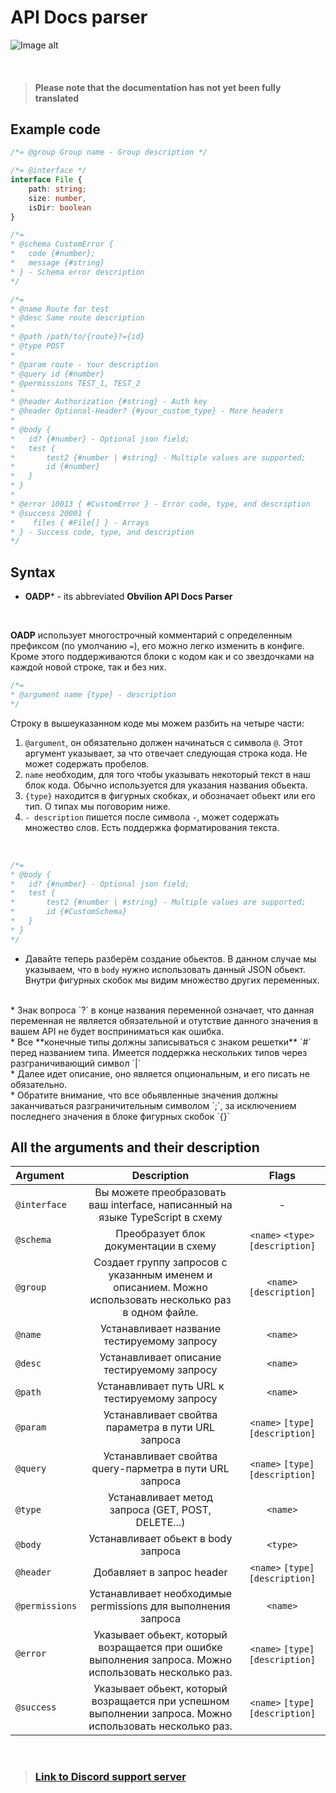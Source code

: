 # API Docs parser

![Image alt](https://media.discordapp.net/attachments/548971947405475851/872160073454063636/unknown.png)

<br/>

> #### Please note that the documentation has not yet been fully translated

## Example code
```ts
/*= @group Group name - Group description */

/*= @interface */
interface File {
    path: string;
    size: number,
    isDir: boolean
}

/*=
* @schema CustomError {
*   code {#number};
*   message {#string}
* } - Schema error description
*/

/*=
* @name Route for test
* @desc Same route description
*
* @path /path/to/{route}?={id}
* @type POST
*
* @param route - Your description
* @query id {#number}
* @permissions TEST_1, TEST_2
*
* @header Authorization {#string} - Auth key
* @header Optional-Header? {#your_custom_type} - More headers
*
* @body {
*   id? {#number} - Optional json field;
*   test {
*       test2 {#number | #string} - Multiple values are supported;
*       id {#number}
*   }
* }
*
* @error 10013 { #CustomError } - Error code, type, and description
* @success 20001 {
*    files { #File[] } - Arrays
* } - Success code, type, and description
*/
```

## Syntax
- **OADP*** - its abbreviated **Obvilion API Docs Parser**
<br/>

**OADP** использует многострочный комментарий с определенным префиксом (по умолчанию `=`), его можно легко изменить в конфиге.
Кроме этого поддерживаются блоки с кодом как и со звездочками на каждой новой строке, так и без них.
```ts
/*= 
* @argument name {type} - description
*/
```
Строку в вышеуказанном коде мы можем разбить на четыре части:
1) `@argument`, он обязательно должен начинаться с символа `@`. Этот аргумент указывает, за что отвечает следующая строка кода. Не может содержать пробелов.
2) `name` необходим, для того чтобы указывать некоторый текст в наш блок кода. Обычно используется для указания названия обьекта.
3) `{type}` находится в фигурных скобках, и обозначает обьект или его тип. О типах мы поговорим ниже.
4) `- description` пишется после символа `-`, может содержать множество слов. Есть поддержка форматирования текста.
<br/>

```ts
/*= 
* @body {
*   id? {#number} - Optional json field;
*   test {
*       test2 {#number | #string} - Multiple values are supported;
*       id {#CustomSchema}
*   }
* }
*/
```
* Давайте теперь разберём создание обьектов. В данном случае мы указываем, что в `body` нужно использовать данный JSON обьект.
Внутри фигурных скобок мы видим множество других переменных. 
<br/>
* Знак вопроса `?` в конце названия переменной означает, что данная переменная не является обязательной и отутствие данного значения в вашем API не будет восприниматься как ошибка.
<br/>
* Все **конечные типы должны записываться с знаком решетки** `#` перед названием типа. Имеется поддержка нескольких типов через разграничивающий символ `|`
<br/>
* Далее идет описание, оно является опциональным, и его писать не обязательно.
<br/>
* Обратите внимание, что все обьявленные значения должны заканчиваться разграничительным символом `;`, за исключением последнего значения в блоке фигурных скобок `{}`

## All the arguments and their description
| Argument | Description | Flags |
| :------- | :---------: | :---: |
| `@interface` | Вы можете преобразовать ваш interface, написанный на языке TypeScript в схему | - |
| `@schema` | Преобразует блок документации в схему                                    | `<name>` `<type>` `[description]` |
| `@group` | Создает группу запросов с указанным именем и описанием. Можно использовать несколько раз в одном файле. | `<name>` `[description]` |
| `@name` | Устанавливает название тестируемому запросу                                | `<name>` |
| `@desc` | Устанавливает описание тестируемому запросу                                | `<name>` |
| `@path` | Устанавливает путь URL к тестируемому запросу                              | `<name>` |
| `@param` | Устанавливает свойтва параметра в пути URL запроса                        | `<name>` `[type]` `[description]` |
| `@query` | Устанавливает свойтва query-парметра в пути URL запроса                   | `<name>` `[type]` `[description]` |
| `@type` | Устанавливает метод запроса (GET, POST, DELETE...)                         | `<name>` |
| `@body` | Устанавливает обьект в body запроса                                        | `<type>` |
| `@header` | Добавляет в запрос header                                                | `<name>` `[type]` `[description]` |
| `@permissions` | Устанавливает необходимые permissions для выполнения запроса        | `<name>` |
| `@error` | Указывает обьект, который возращается при ошибке выполнения запроса. Можно использовать несколько раз. | `<name>` `[type]` `[description]` |
| `@success` | Указывает обьект, который возращается при успешном выполнении запроса. Можно использовать несколько раз. | `<name>` `[type]` `[description]` |

<br/>

> ### [Link to Discord support server](https://discord.gg/cg82mjh)
